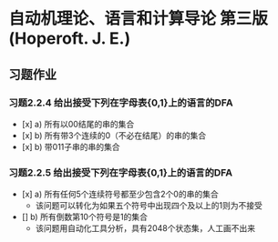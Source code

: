 # 自动机理论、语言和计算导论 第三版(Hoperoft. J. E.)
## 习题作业
### 习题2.2.4 给出接受下列在字母表{0,1}上的语言的DFA
- [x]&nbsp;a)&nbsp;所有以00结尾的串的集合
- [x]&nbsp;b)&nbsp;所有带3个连续的0（不必在结尾）的串的集合
- [x]&nbsp;b)&nbsp;带011子串的串的集合
### 习题2.2.5 给出接受下列在字母表{0,1}上的语言的DFA
- [x]&nbsp;a)&nbsp;所有任何5个连续符号都至少包含2个0的串的集合
  - 该问题可以转化为如果五个符号中出现四个及以上的1则为不接受
- []&nbsp;b)&nbsp;所有倒数第10个符号是1的集合
  - 该问题用自动化工具分析，具有2048个状态集，人工画不出来
